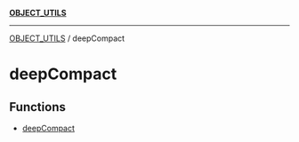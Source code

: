 [**OBJECT_UTILS**](../README.md)

***

[OBJECT_UTILS](../README.md) / deepCompact

# deepCompact

## Functions

- [deepCompact](functions/deepCompact.md)
